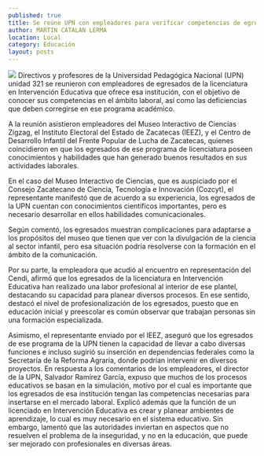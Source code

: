 ```yaml
---
published: true
title: Se reúne UPN con empleadores para verificar competencias de egresados
author: MARTIN CATALAN LERMA
location: Local
category: Educación
layout: posts
---
```


![](http://i.imgur.com/lPx8Ssom.jpg)
Directivos y profesores de la Universidad Pedagógica Nacional (UPN) unidad 321 se reunieron con empleadores de egresados de la licenciatura en Intervención Educativa que ofrece esa institución, con el objetivo de conocer sus competencias en el ámbito laboral, así como las deficiencias que deben corregirse en ese programa académico.

A la reunión asistieron empleadores del Museo Interactivo de Ciencias Zigzag, el Instituto Electoral del Estado de Zacatecas (IEEZ), y el Centro de Desarrollo Infantil del Frente Popular de Lucha de Zacatecas, quienes coincidieron en que los egresados de ese programa de licenciatura poseen conocimientos y habilidades que han generado buenos resultados en sus actividades laborales.

En el caso del Museo Interactivo de Ciencias, que es auspiciado por el Consejo Zacatecano de Ciencia, Tecnología e Innovación (Cozcyt), el representante manifestó que de acuerdo a su experiencia, los egresados de la UPN cuentan con conocimientos científicos importantes, pero es necesario desarrollar en ellos habilidades comunicacionales.

Según comentó, los egresados muestran complicaciones para adaptarse a los propósitos del museo que tienen que ver con la divulgación de la ciencia al sector infantil, pero esa situación podría resolverse con la formación en el ámbito de la comunicación.

Por su parte, la empleadora que acudió al encuentro en representación del Cendi, afirmó que los egresados de la licenciatura en Intervención Educativa han realizado una labor profesional al interior de ese plantel, destacando su capacidad para planear diversos procesos.
En ese sentido, destacó el nivel de profesionalización de los egresados, puesto que en educación inicial y preescolar es común observar que trabajan personas sin una formación especializada.

Asimismo, el representante enviado por el IEEZ, aseguró que los egresados de ese programa de la UPN tienen la capacidad de llevar a cabo diversas funciones e incluso sugirió su inserción en dependencias federales como la Secretaría de la Reforma Agraria, donde podrían intervenir en diversos proyectos.
En respuesta a los comentarios de los empleadores, el director de la UPN, Salvador Ramírez García, expuso que muchos de los procesos educativos se basan en la simulación, motivo por el cual es importante que los egresados de esa institución tengan las competencias necesarias para insertarse en el mercado laboral.
Explicó además que la función de un licenciado en Intervención Educativa es crear y planear ambientes de aprendizaje, lo cual es muy necesario en el sistema educativo. Sin embargo, lamentó que las autoridades inviertan en aspectos que no resuelven el problema de la inseguridad, y no en la educación, que puede ser mejorado con profesionales en diversas áreas.
